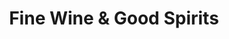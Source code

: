 ---
title: "Fine Wine & Good Spirits"
url: /harrisburg/fine-wine-und-good-spirits-linglestown-road/
shop: Spirituosen
---